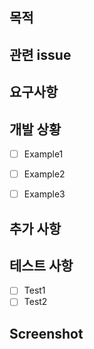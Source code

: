 ## 목적


## 관련 issue


## 요구사항


## 개발 상황
- [ ] Example1
- [ ] Example2
- [ ] Example3


## 추가 사항


## 테스트 사항
- [ ] Test1
- [ ] Test2

## Screenshot
